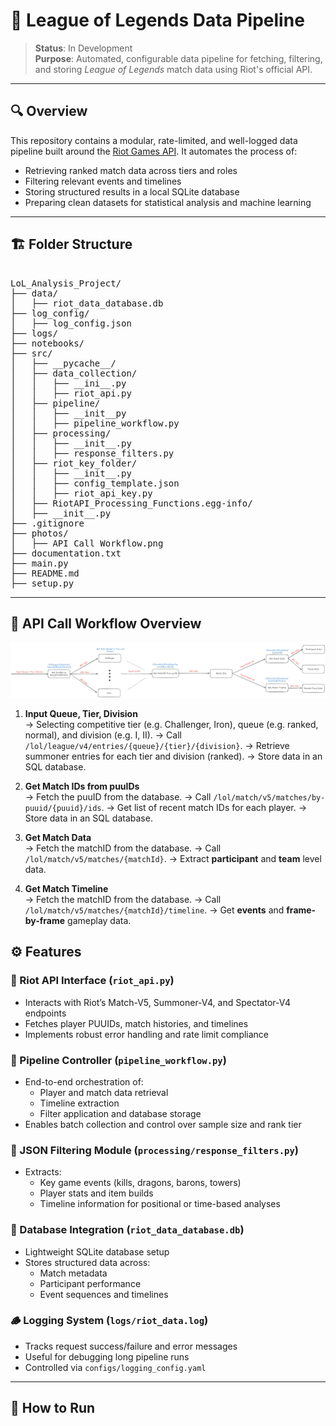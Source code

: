 # 🧩 League of Legends Data Pipeline

> **Status**: In Development  
> **Purpose**: Automated, configurable data pipeline for fetching, filtering, and storing *League of Legends* match data using Riot's official API.

---

## 🔍 Overview

This repository contains a modular, rate-limited, and well-logged data pipeline built around the [Riot Games API](https://developer.riotgames.com/). It automates the process of:

- Retrieving ranked match data across tiers and roles
- Filtering relevant events and timelines
- Storing structured results in a local SQLite database
- Preparing clean datasets for statistical analysis and machine learning

---

## 🏗️ Folder Structure

<pre>

LoL_Analysis_Project/
├── data/
│   ├── riot_data_database.db
├── log_config/
│   ├── log_config.json
├── logs/
├── notebooks/
├── src/
│   ├── __pycache__/
│   ├── data_collection/
│   │   ├── __ini__.py
│   │   ├── riot_api.py
│   ├── pipeline/
│   │   ├── __init__py
│   │   ├── pipeline_workflow.py
│   ├── processing/
│   │   ├── __init__.py
│   │   ├── response_filters.py
│   ├── riot_key_folder/
│   │   ├── __init__.py
│   │   ├── config_template.json
│   │   ├── riot_api_key.py
│   ├── RiotAPI_Processing_Functions.egg-info/
│   ├── __init__.py
├── .gitignore
├── photos/
│   ├── API Call Workflow.png
├── documentation.txt
├── main.py
├── README.md
├── setup.py
</pre>
---

## 🔁 API Call Workflow Overview
![](photos/API_Call_Workflow.png)
1. **Input Queue, Tier, Division**  
   → Selecting competitive tier (e.g. Challenger, Iron), queue (e.g. ranked, normal), and division (e.g. I, II).
   → Call `/lol/league/v4/entries/{queue}/{tier}/{division}`.
   → Retrieve summoner entries for each tier and division (ranked).
   → Store data in an SQL database.
   
2. **Get Match IDs from puuIDs**  
   → Fetch the puuID from the database.
   → Call `/lol/match/v5/matches/by-puuid/{puuid}/ids`.
   → Get list of recent match IDs for each player.
   → Store data in an SQL database.
   
3. **Get Match Data**  
   → Fetch the matchID from the database.
   → Call `/lol/match/v5/matches/{matchId}`.
   → Extract **participant** and **team** level data.

4. **Get Match Timeline**  
   → Fetch the matchID from the database.
   → Call `/lol/match/v5/matches/{matchId}/timeline`.
   → Get **events** and **frame-by-frame** gameplay data.

## ⚙️ Features

### 🔗 Riot API Interface (`riot_api.py`)
- Interacts with Riot’s Match-V5, Summoner-V4, and Spectator-V4 endpoints
- Fetches player PUUIDs, match histories, and timelines
- Implements robust error handling and rate limit compliance

### 🧠 Pipeline Controller (`pipeline_workflow.py`)
- End-to-end orchestration of:
  - Player and match data retrieval
  - Timeline extraction
  - Filter application and database storage
- Enables batch collection and control over sample size and rank tier

### 🧼 JSON Filtering Module (`processing/response_filters.py`)
- Extracts:
  - Key game events (kills, dragons, barons, towers)
  - Player stats and item builds
  - Timeline information for positional or time-based analyses

### 🧱 Database Integration (`riot_data_database.db`)
- Lightweight SQLite database setup
- Stores structured data across:
  - Match metadata
  - Participant performance
  - Event sequences and timelines

### 🪵 Logging System (`logs/riot_data.log`)
- Tracks request success/failure and error messages
- Useful for debugging long pipeline runs
- Controlled via `configs/logging_config.yaml`

---

## 🧪 How to Run

```bash

